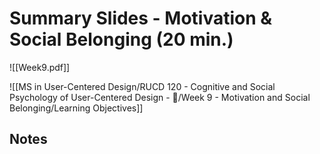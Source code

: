 # Summary Slides - Motivation & Social Belonging (20 min.)
![[Week9.pdf]]

![[MS in User-Centered Design/RUCD 120 - Cognitive and Social Psychology of User-Centered Design - 💾/Week 9 - Motivation and Social Belonging/Learning Objectives]]

## Notes
